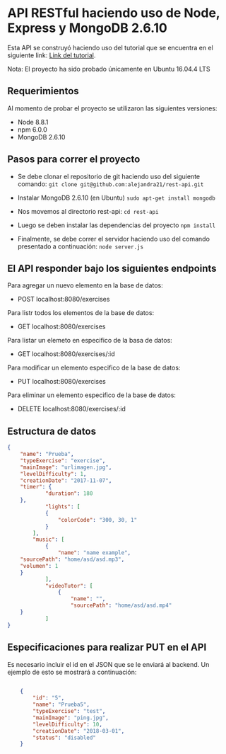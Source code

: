 # API RESTful haciendo uso de Node, Express y MongoDB 2.6.10

Esta API se construyó haciendo uso del tutorial que se encuentra en el siguiente link: [Link del tutorial](http://scotch.io/tutorials/javascript/build-a-restful-api-using-node-and-express-4).

Nota: El proyecto ha sido probado únicamente en Ubuntu 16.04.4 LTS

## Requerimientos

Al momento de probar el proyecto se utilizaron las siguientes versiones:

- Node 8.8.1
- npm 6.0.0
- MongoDB 2.6.10

## Pasos para correr el proyecto

- Se debe clonar el repositorio de git haciendo uso del siguiente comando:
`git clone git@github.com:alejandra21/rest-api.git`

- Instalar MongoDB 2.6.10 (en Ubuntu)
`sudo apt-get install mongodb`

- Nos movemos al directorio rest-api:
`cd rest-api`

- Luego se deben instalar las dependencias del proyecto
`npm install`

- Finalmente, se debe correr el servidor haciendo uso del comando presentado a continuación:
`node server.js`

## El API  responder bajo los siguientes endpoints

Para agregar un nuevo elemento en la base de datos:
- POST localhost:8080/exercises 

Para listr todos los elementos de la base de datos:
- GET localhost:8080/exercises 

Para listar un elemeto en especifico de la basa de datos:
- GET localhost:8080/exercises/:id 

Para modificar un elemento especifico de la base de datos:
- PUT localhost:8080/exercises

Para eliminar un elemento especifico de la base de datos:
- DELETE localhost:8080/exercises/:id

## Estructura de datos

```json
{
    "name": "Prueba",
    "typeExercise": "exercise",
    "mainImage": "urlimagen.jpg",
    "levelDifficulty": 1,
    "creationDate": "2017-11-07",
    "timer": {
            "duration": 180
    },
            "lights": [
            {
                "colorCode": "300, 30, 1"
            }
        ],
        "music": [
            {
                "name": "name example",
	"sourcePath": "home/asd/asd.mp3",
	"volumen": 1
	}
	        ],
	        "videoTutor": [
	            {
	                "name": "",
	                "sourcePath": "home/asd/asd.mp4"
	}
	        ]
}	

```

## Especificaciones para realizar PUT en el API

Es necesario incluir el id en el JSON que se le enviará al backend. Un ejemplo de esto se mostrará a continuación:

```json
 
	{
	    "id": "5",
	    "name": "Prueba5",
	    "typeExercise": "test",
	    "mainImage": "ping.jpg",
	    "levelDifficulty": 10,
	    "creationDate": "2018-03-01",
	    "status": "disabled"
	}

```
